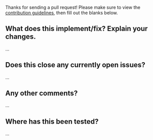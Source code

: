 Thanks for sending a pull request! Please make sure  to view the [contribution guidelines](https://github.com/cos1715/Dictionary-extendet/blob/master/CONTRIBUTING.md), then fill out the blanks below.

What does this implement/fix? Explain your changes.
---------------------------------------------------
…

Does this close any currently open issues?
------------------------------------------
…

Any other comments?
-------------------
…

Where has this been tested?
---------------------------
…

